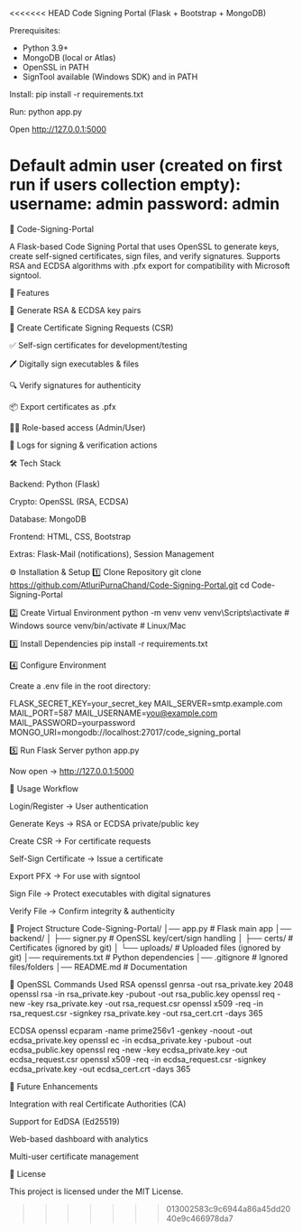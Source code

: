 <<<<<<< HEAD
Code Signing Portal (Flask + Bootstrap + MongoDB)

Prerequisites:
- Python 3.9+
- MongoDB (local or Atlas)
- OpenSSL in PATH
- SignTool available (Windows SDK) and in PATH

Install:
    pip install -r requirements.txt

Run:
    python app.py

Open http://127.0.0.1:5000

Default admin user (created on first run if users collection empty):
    username: admin
    password: admin
=======
🔐 Code-Signing-Portal

A Flask-based Code Signing Portal that uses OpenSSL to generate keys, create self-signed certificates, sign files, and verify signatures.
Supports RSA and ECDSA algorithms with .pfx export for compatibility with Microsoft signtool.

📌 Features

🔑 Generate RSA & ECDSA key pairs

📄 Create Certificate Signing Requests (CSR)

✅ Self-sign certificates for development/testing

🖊️ Digitally sign executables & files

🔍 Verify signatures for authenticity

📦 Export certificates as .pfx

👨‍💻 Role-based access (Admin/User)

📜 Logs for signing & verification actions

🛠️ Tech Stack

Backend: Python (Flask)

Crypto: OpenSSL (RSA, ECDSA)

Database: MongoDB

Frontend: HTML, CSS, Bootstrap

Extras: Flask-Mail (notifications), Session Management

⚙️ Installation & Setup
1️⃣ Clone Repository
git clone https://github.com/AtluriPurnaChand/Code-Signing-Portal.git
cd Code-Signing-Portal

2️⃣ Create Virtual Environment
python -m venv venv
venv\Scripts\activate   # Windows
source venv/bin/activate # Linux/Mac

3️⃣ Install Dependencies
pip install -r requirements.txt

4️⃣ Configure Environment

Create a .env file in the root directory:

FLASK_SECRET_KEY=your_secret_key
MAIL_SERVER=smtp.example.com
MAIL_PORT=587
MAIL_USERNAME=you@example.com
MAIL_PASSWORD=yourpassword
MONGO_URI=mongodb://localhost:27017/code_signing_portal

5️⃣ Run Flask Server
python app.py


Now open → http://127.0.0.1:5000

🔑 Usage Workflow

Login/Register → User authentication

Generate Keys → RSA or ECDSA private/public key

Create CSR → For certificate requests

Self-Sign Certificate → Issue a certificate

Export PFX → For use with signtool

Sign File → Protect executables with digital signatures

Verify File → Confirm integrity & authenticity

📂 Project Structure
Code-Signing-Portal/
│── app.py                # Flask main app
│── backend/
│   ├── signer.py         # OpenSSL key/cert/sign handling
│   ├── certs/            # Certificates (ignored by git)
│   └── uploads/          # Uploaded files (ignored by git)
│── requirements.txt      # Python dependencies
│── .gitignore            # Ignored files/folders
│── README.md             # Documentation

🧪 OpenSSL Commands Used
RSA
openssl genrsa -out rsa_private.key 2048
openssl rsa -in rsa_private.key -pubout -out rsa_public.key
openssl req -new -key rsa_private.key -out rsa_request.csr
openssl x509 -req -in rsa_request.csr -signkey rsa_private.key -out rsa_cert.crt -days 365

ECDSA
openssl ecparam -name prime256v1 -genkey -noout -out ecdsa_private.key
openssl ec -in ecdsa_private.key -pubout -out ecdsa_public.key
openssl req -new -key ecdsa_private.key -out ecdsa_request.csr
openssl x509 -req -in ecdsa_request.csr -signkey ecdsa_private.key -out ecdsa_cert.crt -days 365

🚀 Future Enhancements

Integration with real Certificate Authorities (CA)

Support for EdDSA (Ed25519)

Web-based dashboard with analytics

Multi-user certificate management


📜 License

This project is licensed under the MIT License.
>>>>>>> 013002583c9c6944a86a45dd2040e9c466978da7
